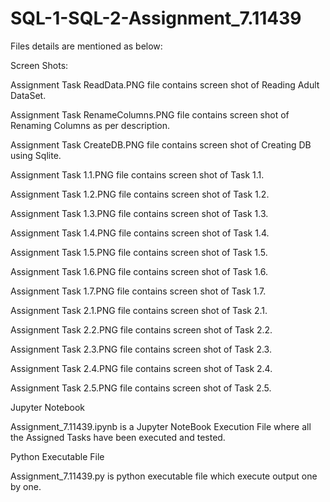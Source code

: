 # SQL-1-SQL-2-Assignment_7.11439

Files details are mentioned as below:

Screen Shots:

Assignment Task ReadData.PNG file contains screen shot of Reading Adult DataSet.

Assignment Task RenameColumns.PNG	file contains screen shot of Renaming Columns as per description.

Assignment Task CreateDB.PNG	file contains screen shot of Creating DB using Sqlite.

Assignment Task 1.1.PNG	file contains screen shot of Task 1.1.

Assignment Task 1.2.PNG	file contains screen shot of Task 1.2.

Assignment Task 1.3.PNG	file contains screen shot of Task 1.3.

Assignment Task 1.4.PNG	file contains screen shot of Task 1.4.

Assignment Task 1.5.PNG	file contains screen shot of Task 1.5.

Assignment Task 1.6.PNG	file contains screen shot of Task 1.6.

Assignment Task 1.7.PNG	file contains screen shot of Task 1.7.

Assignment Task 2.1.PNG	file contains screen shot of Task 2.1.

Assignment Task 2.2.PNG	file contains screen shot of Task 2.2.

Assignment Task 2.3.PNG	file contains screen shot of Task 2.3.

Assignment Task 2.4.PNG	file contains screen shot of Task 2.4.

Assignment Task 2.5.PNG	file contains screen shot of Task 2.5.

Jupyter Notebook

Assignment_7.11439.ipynb is a Jupyter NoteBook Execution File where all the Assigned Tasks have been executed and tested.

Python Executable File

Assignment_7.11439.py is python executable file which execute output one by one.
